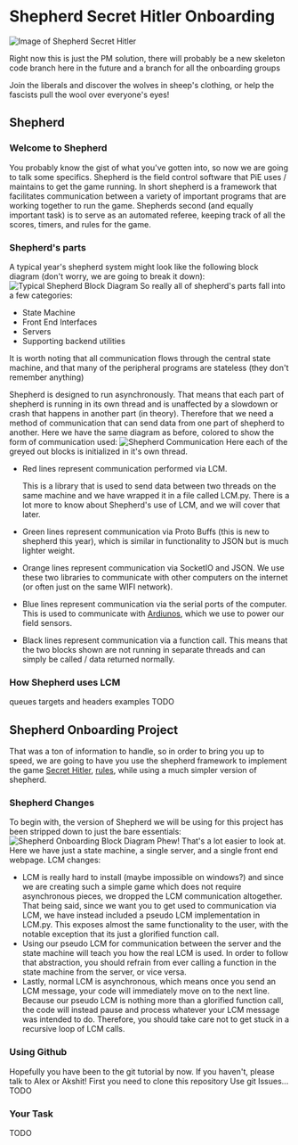 # Shepherd Secret Hitler Onboarding

![Image of Shepherd Secret Hitler](https://github.com/pioneers/shepherd-onboarding/blob/master/assets/Shepherd%20Secret%20Hitler.png)

Right now this is just the PM solution, there will probably be a new skeleton code branch here in the future and a branch for all the onboarding groups

Join the liberals and discover the wolves in sheep's clothing, or help the fascists pull the wool over everyone's eyes!

## Shepherd
### Welcome to Shepherd
You probably know the gist of what you've gotten into, so now we are going to talk some specifics.
Shepherd is the field control software that PiE uses / maintains to get the game running. In short shepherd is a framework that facilitates communication between a variety of important programs that are working together to run the game. Shepherds second (and equally important task) is to serve as an automated referee, keeping track of all the scores, timers, and rules for the game.

### Shepherd's parts
A typical year's shepherd system might look like the following block diagram (don't worry, we are going to break it down):
![Typical Shepherd Block Diagram](https://github.com/pioneers/shepherd-onboarding/blob/master/readmefigures/Typical%20Shepherd%20Block%20Diagram.png)
So really all of shepherd's parts fall into a few categories:
  * State Machine
  * Front End Interfaces
  * Servers
  * Supporting backend utilities

It is worth noting that all communication flows through the central state machine, and that many of the peripheral programs are stateless (they don't remember anything)

Shepherd is designed to run asynchronously. That means that each part of shepherd is running in its own thread and is unaffected by a slowdown or crash that happens in another part (in theory). Therefore that we need a method of communication that can send data from one part of shepherd to another.
Here we have the same diagram as before, colored to show the form of communication used:
![Shepherd Communication](https://github.com/pioneers/shepherd-onboarding/blob/master/readmefigures/Shepherd%20Communication.png)
Here each of the greyed out blocks is initialized in it's own thread.
  * Red lines represent communication performed via LCM.
   
    This is a library that is used to send data between two threads on the same machine and we have wrapped it in a file called LCM.py. There is a lot more to know about Shepherd's use of LCM, and we will cover that later.
  * Green lines represent communication via Proto Buffs (this is new to shepherd this year), which is similar in functionality to JSON but is much lighter weight.
  * Orange lines represent communication via SocketIO and JSON. We use these two libraries to communicate with other computers on the internet (or often just on the same WIFI network).
  * Blue lines represent communication via the serial ports of the computer. This is used to communicate with [Ardiunos](https://en.m.wikipedia.org/wiki/Arduino), which we use to power our field sensors.
  * Black lines represent communication via a function call. This means that the two blocks shown are not running in separate threads and can simply be called / data returned normally.

### How Shepherd uses LCM
queues
targets and headers
examples
TODO

## Shepherd Onboarding Project
That was a ton of information to handle, so in order to bring you up to speed, we are going to have you use the shepherd framework to implement the game [Secret Hitler](https://secrethitler.com), [rules](https://secrethitler.com/assets/Secret_Hitler_rules.pdf), while using a much simpler version of shepherd.

### Shepherd Changes
To begin with, the version of Shepherd we will be using for this project has been stripped down to just the bare essentials:
![Shepherd Onboarding Block Diagram](https://github.com/pioneers/shepherd-onboarding/blob/master/readmefigures/Shepherd%20Onboarding%20Block%20Diagram.png)
Phew! That's a lot easier to look at. Here we have just a state machine, a single server, and a single front end webpage.
LCM changes:
 * LCM is really hard to install (maybe impossible on windows?) and since we are creating such a simple game which does not require asynchronous pieces, we dropped the LCM communication altogether. That being said, since we want you to get used to communication via LCM, we have instead included a pseudo LCM implementation in LCM.py. This exposes almost the same functionality to the user, with the notable exception that its just a glorified function call.
 * Using our pseudo LCM for communication between the server and the state machine will teach you how the real LCM is used. In order to follow that abstraction, you should refrain from ever calling a function in the state machine from the server, or vice versa.
 * Lastly, normal LCM is asynchronous, which means once you send an LCM message, your code will immediately move on to the next line. Because our pseudo LCM is nothing more than a glorified function call, the code will instead pause and process whatever your LCM message was intended to do. Therefore, you should take care not to get stuck in a recursive loop of LCM calls.

### Using Github
Hopefully you have been to the git tutorial by now. If you haven't, please talk to Alex or Akshit!
First you need to clone this repository
Use git Issues...
TODO

### Your Task
TODO
